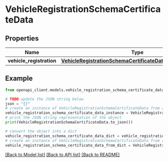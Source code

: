 # VehicleRegistrationSchemaCertificateData


## Properties

Name | Type | Description | Notes
------------ | ------------- | ------------- | -------------
**vehicle_registration** | [**VehicleRegistrationSchemaCertificateDataVehicleRegistration**](VehicleRegistrationSchemaCertificateDataVehicleRegistration.md) |  | [optional] 

## Example

```python
from openapi_client.models.vehicle_registration_schema_certificate_data import VehicleRegistrationSchemaCertificateData

# TODO update the JSON string below
json = "{}"
# create an instance of VehicleRegistrationSchemaCertificateData from a JSON string
vehicle_registration_schema_certificate_data_instance = VehicleRegistrationSchemaCertificateData.from_json(json)
# print the JSON string representation of the object
print(VehicleRegistrationSchemaCertificateData.to_json())

# convert the object into a dict
vehicle_registration_schema_certificate_data_dict = vehicle_registration_schema_certificate_data_instance.to_dict()
# create an instance of VehicleRegistrationSchemaCertificateData from a dict
vehicle_registration_schema_certificate_data_from_dict = VehicleRegistrationSchemaCertificateData.from_dict(vehicle_registration_schema_certificate_data_dict)
```
[[Back to Model list]](../README.md#documentation-for-models) [[Back to API list]](../README.md#documentation-for-api-endpoints) [[Back to README]](../README.md)


